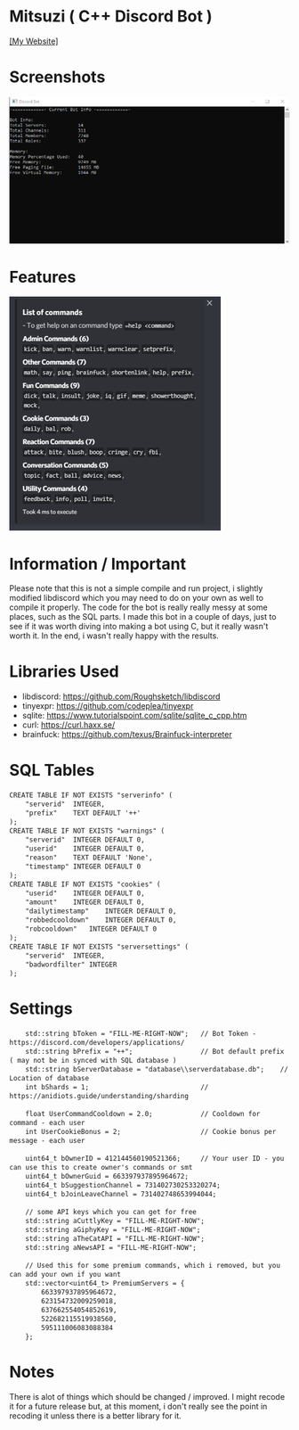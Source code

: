 # Mitsuzi ( C++ Discord Bot )

[[My Website]](https://mitsuzi.xyz/)

# Screenshots
![Screenshot](https://raw.githubusercontent.com/ContionMig/Mitsuzi/master/Discord%20Cornfield/Screenshots/Screenshot_3.png)

# Features
![Screenshot](https://github.com/ContionMig/Mitsuzi/blob/master/Discord%20Cornfield/Screenshots/Screenshot_1.png)

# Information / Important
Please note that this is not a simple compile and run project, i slightly modified libdiscord which you may need to do on your own as well to compile it properly. The code for the bot is really really messy at some places, such as the SQL parts. I made this bot in a couple of days, just to see if it was worth diving into making a bot using C, but it really wasn't worth it. In the end, i wasn't really happy with the results. 

# Libraries Used
- libdiscord: https://github.com/Roughsketch/libdiscord
- tinyexpr: https://github.com/codeplea/tinyexpr
- sqlite: https://www.tutorialspoint.com/sqlite/sqlite_c_cpp.htm
- curl: https://curl.haxx.se/
- brainfuck: https://github.com/texus/Brainfuck-interpreter

# SQL Tables
```
CREATE TABLE IF NOT EXISTS "serverinfo" (
	"serverid"	INTEGER,
	"prefix"	TEXT DEFAULT '++'
);
CREATE TABLE IF NOT EXISTS "warnings" (
	"serverid"	INTEGER DEFAULT 0,
	"userid"	INTEGER DEFAULT 0,
	"reason"	TEXT DEFAULT 'None',
	"timestamp"	INTEGER DEFAULT 0
);
CREATE TABLE IF NOT EXISTS "cookies" (
	"userid"	INTEGER DEFAULT 0,
	"amount"	INTEGER DEFAULT 0,
	"dailytimestamp"	INTEGER DEFAULT 0,
	"robbedcooldown"	INTEGER DEFAULT 0,
	"robcooldown"	INTEGER DEFAULT 0
);
CREATE TABLE IF NOT EXISTS "serversettings" (
	"serverid"	INTEGER,
	"badwordfilter"	INTEGER
);
```

# Settings
```
    std::string bToken = "FILL-ME-RIGHT-NOW";   // Bot Token - https://discord.com/developers/applications/
	std::string bPrefix = "++";                 // Bot default prefix ( may not be in synced with SQL database )
	std::string bServerDatabase = "database\\serverdatabase.db";    // Location of database
	int bShards = 1;                            // https://anidiots.guide/understanding/sharding

	float UserCommandCooldown = 2.0;            // Cooldown for command - each user
	int UserCookieBonus = 2;                    // Cookie bonus per message - each user

	uint64_t bOwnerID = 412144560190521366;     // Your user ID - you can use this to create owner's commands or smt
	uint64_t bOwnerGuid = 663397937895964672;   
	uint64_t bSuggestionChannel = 731402730253320274;
	uint64_t bJoinLeaveChannel = 731402748653994044;

    // some API keys which you can get for free
	std::string aCuttlyKey = "FILL-ME-RIGHT-NOW";
	std::string aGiphyKey = "FILL-ME-RIGHT-NOW";
	std::string aTheCatAPI = "FILL-ME-RIGHT-NOW";
	std::string aNewsAPI = "FILL-ME-RIGHT-NOW";

    // Used this for some premium commands, which i removed, but you can add your own if you want
	std::vector<uint64_t> PremiumServers = {
		663397937895964672,
		623154732009259018,
		637662554054852619,
		522682115519938560,
		595111006083088384
	};
```

# Notes
There is alot of things which should be changed / improved. I might recode it for a future release but, at this moment, i don't really see the point in recoding it unless there is a better library for it. 



